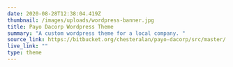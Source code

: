 ```yaml
---
date: 2020-08-28T12:38:04.419Z
thumbnail: /images/uploads/wordpress-banner.jpg
title: Payo Dacorp Wordpress Theme
summary: "A custom wordpress theme for a local company. "
source_link: https://bitbucket.org/chesteralan/payo-dacorp/src/master/
live_link: ""
type: theme
---
```

